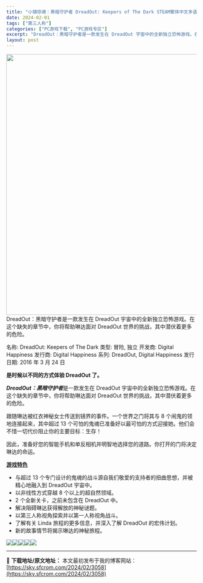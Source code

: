 ```yaml
---
title: "小镇惊魂：黑暗守护者 DreadOut: Keepers of The Dark STEAM繁体中文多语言 最终版"
date: 2024-02-01
tags: ["第三人称"]
categories: ["PC游戏下载", "PC游戏专区"]
excerpt: "DreadOut：黑暗守护者是一款发生在 DreadOut 宇宙中的全新独立恐怖游戏。在这个缺失的章节中，你将帮助琳达面对 DreadOut 世界的挑战，其中潜伏着更多的危险。 名称: DreadOut: Keepers of The Dark 类型: 冒险, 独立 开发商: Digital Hap&hellip;"
layout: post
---
```


<img class="aligncenter size-full wp-image-60125" src="https://clan.akamai.steamstatic.com/images/33371531/a59cf2b6d236c198b837f6f2f23542943b7ae023.jpg" alt="" width="1200" height="688" />DreadOut：黑暗守护者是一款发生在 DreadOut 宇宙中的全新独立恐怖游戏。在这个缺失的章节中，你将帮助琳达面对 DreadOut 世界的挑战，其中潜伏着更多的危险。

名称: DreadOut: Keepers of The Dark
类型: 冒险, 独立
开发商: Digital Happiness
发行商: Digital Happiness
系列: DreadOut, Digital Happiness
发行日期: 2016 年 3 月 24 日

<strong>是时候以不同的方式体验 DreadOut 了。</strong>

<strong><i>DreadOut：黑暗守护者</i></strong>是一款发生在 DreadOut 宇宙中的全新独立恐怖游戏。在这个缺失的章节中，你将帮助琳达面对 DreadOut 世界的挑战，其中潜伏着更多的危险。

跟随琳达被红衣神秘女士传送到镜界的事件。一个世界之门将其与 8 个闹鬼的领地连接起来，其中超过 13 个可怕的鬼魂已准备好以最可怕的方式迎接她。他们会不惜一切代价阻止你的主要目标：生存！

因此，准备好您的智能手机和单反相机并明智地选择您的道路。你打开的门将决定琳达的命运。

<strong><u>游戏特色</u></strong>
<ul class="bb_ul">
 	<li>与超过 13 个专门设计的鬼魂的战斗源自我们敬爱的支持者的扭曲思想，并被精心地融入到 DreadOut 宇宙中。</li>
 	<li>以非线性方式穿越 8 个以上的超自然领域。</li>
 	<li>2 个全新关卡，之前未包含在 DreadOut 中。</li>
 	<li>解决阻碍琳达获得解放的神秘谜题。</li>
 	<li>以第三人称视角探索并以第一人称视角战斗。</li>
 	<li>了解有关 Linda 旅程的更多信息，并深入了解 DreadOut 的宏伟计划。</li>
 	<li>新的故事情节将揭示琳达的神秘旅程。</li>
</ul>
<img src="https://cdn.akamai.steamstatic.com/steam/apps/418950/ss_1b0f7063c053b6be436d68342f1687c2a88a2f55.1920x1080.jpg?t=1661346913" /><img src="https://cdn.akamai.steamstatic.com/steam/apps/418950/ss_4e67a510e3695bb0b9716859a84be941f3352a92.1920x1080.jpg?t=1661346913" /><img src="https://cdn.akamai.steamstatic.com/steam/apps/418950/ss_5343442b36449dc1346cc696f22ee5eccb992582.1920x1080.jpg?t=1661346913" /><img src="https://cdn.akamai.steamstatic.com/steam/apps/418950/ss_4a9b513c26bce425d5499c45f6398d9f78dc88ad.1920x1080.jpg?t=1661346913" /><img src="https://cdn.akamai.steamstatic.com/steam/apps/418950/ss_cd8f42965b8835f500e3dd982be76f4815f72ab0.1920x1080.jpg?t=1661346913" />

---
📖 **下载地址/原文地址：** 本文最初发布于我的博客网站：[https://sky.sfcrom.com/2024/02/3058](https://sky.sfcrom.com/2024/02/3058)
